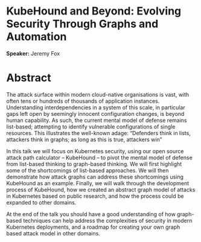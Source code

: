 # KubeHound and Beyond: Evolving Security Through Graphs and Automation

**Speaker:** Jeremy Fox

# Abstract

The attack surface within modern cloud-native organisations is vast, with often tens or hundreds of 
thousands of application instances. Understanding interdependencies in a system of this scale, in 
particular gaps left open by seemingly innocent configuration changes, is beyond human capability. 
As such, the current mental model of defense remains list-based; attempting to identify vulnerable 
configurations of single resources. This illustrates the well-known adage: “Defenders think in lists, 
attackers think in graphs; as long as this is true, attackers win”

In this talk we will focus on Kubernetes security, using our open source attack path calculator – 
KubeHound – to pivot the mental model of defense from list-based thinking to graph-based thinking. 
We will first highlight some of the shortcomings of list-based approaches. We will then demonstrate 
how attack graphs can address these shortcomings using KubeHound as an example. Finally, we will walk 
through the development process of KubeHound, how we created an abstract graph model of attacks in 
Kubernetes based on public research, and how the process could be expanded to other domains.

At the end of the talk you should have a good understanding of how graph-based techniques can help 
address the complexities of security in modern Kubernetes deployments, and a roadmap for creating 
your own graph based attack model in other domains.
